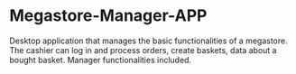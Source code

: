 # Megastore-Manager-APP
Desktop application that manages the basic functionalities of a megastore. The cashier can log in and process orders, create baskets, data about a bought basket. Manager functionalities included.
